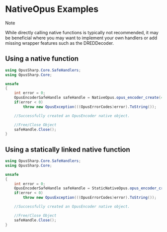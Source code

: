 # NativeOpus Examples

> [!NOTE]
> While directly calling native functions is typically not recommended, it may be beneficial where you may want to implement your own handlers or add missing wrapper features such as the DREDDecoder.

## Using a native function

```csharp
using OpusSharp.Core.SafeHandlers;
using OpusSharp.Core;

unsafe
{
	int error = 0;
	OpusEncoderSafeHandle safeHandle = NativeOpus.opus_encoder_create(48000, 2, (int)OpusPredefinedValues.OPUS_APPLICATION_AUDIO, &error);
	if(error < 0)
		throw new OpusException(((OpusErrorCodes)error).ToString());

	//Successfully created an OpusEncoder native object.

	//Free/Close Object
	safeHandle.Close();
}
```

## Using a statically linked native function

```csharp
using OpusSharp.Core.SafeHandlers;
using OpusSharp.Core;

unsafe
{
	int error = 0;
	OpusEncoderSafeHandle safeHandle = StaticNativeOpus.opus_encoder_create(48000, 2, (int)OpusPredefinedValues.OPUS_APPLICATION_AUDIO, &error);
	if(error < 0)
		throw new OpusException(((OpusErrorCodes)error).ToString());

	//Successfully created an OpusEncoder native object.

	//Free/Close Object
	safeHandle.Close();
}
```
